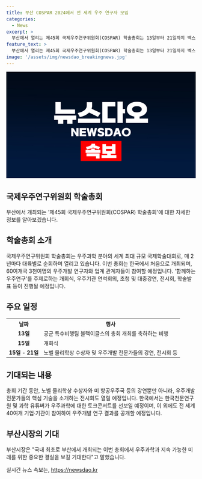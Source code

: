 ```yaml
---
title: 부산 COSPAR 2024에서 전 세계 우주 연구자 모임
categories:
  - News
excerpt: >
  부산에서 열리는 제45회 국제우주연구위원회(COSPAR) 학술총회는 13일부터 21일까지 벡스코에서 개최된다. 이번 총회에서는 60여개국 3천여명의 우주개발 연구자와 업계 관계자들이 참여하며, 다양한 행사와 프로그램이 마련되어 있다. 특히, 노벨 물리학상 수상자인 사무엘 팅 교수와 미 항공우주국 화성 토양회수 프로그램 책임자인 미낙시 와드화 박사 등이 대중강연을 진행하고, 다양한 우주개발 연구와 기술을 소개하는 전시회도 열린다. 개회식에는 박형준 부산시장, 우주항공청장, 국제우주연구위원회 위원장 등이 참여할 예정이다.
feature_text: >
  부산에서 열리는 제45회 국제우주연구위원회(COSPAR) 학술총회는 13일부터 21일까지 벡스코에서 개최된다. 이번 총회에서는 60여개국 3천여명의 우주개발 연구자와 업계 관계자들이 참여하며, 다양한 행사와 프로그램이 마련되어 있다. 특히, 노벨 물리학상 수상자인 사무엘 팅 교수와 미 항공우주국 화성 토양회수 프로그램 책임자인 미낙시 와드화 박사 등이 대중강연을 진행하고, 다양한 우주개발 연구와 기술을 소개하는 전시회도 열린다. 개회식에는 박형준 부산시장, 우주항공청장, 국제우주연구위원회 위원장 등이 참여할 예정이다.
image: '/assets/img/newsdao_breakingnews.jpg'
---
```


<p><img src="/assets/img/newsdao_breakingnews.jpg" alt="ontimetimes 속보" /></p>

<h2>국제우주연구위원회 학술총회</h2>

<p data-ke-size="size16">부산에서 개최되는 '제45회 국제우주연구위원회(COSPAR) 학술총회'에 대한 자세한 정보를 알아보겠습니다.</p>

<h2 data-ke-size="size26">학술총회 소개</h2>

<p data-ke-size="size16">국제우주연구위원회 학술총회는 우주과학 분야의 세계 최대 규모 국제학술대회로, 매 2년마다 대륙별로 순회하며 열리고 있습니다. 이번 총회는 한국에서 처음으로 개최되며, 60여개국 3천여명의 우주개발 연구자와 업계 관계자들이 참여할 예정입니다. '함께하는 우주연구'를 주제로하는 개회식, 우주기관 연석회의, 초청 및 대중강연, 전시회, 학술발표 등이 진행될 예정입니다.</p>

<h2 data-ke-size="size26">주요 일정</h2>

<table>
  <tr>
    <th>날짜</th>
    <th>행사</th>
  </tr>
  <tr>
    <td style="text-align: center; height: 17px;"><b>13일</b></td>
    <td>공군 특수비행팀 블랙이글스의 총회 개최를 축하하는 비행</td>
  </tr>
  <tr>
    <td style="text-align: center; height: 17px;"><b>15일</b></td>
    <td>개회식</td>
  </tr>
  <tr>
    <td style="text-align: center; height: 17px;"><b>15일 - 21일</b></td>
    <td>노벨 물리학상 수상자 및 우주개발 전문가들의 강연, 전시회 등</td>
  </tr>
</table>

<h2 data-ke-size="size26">기대되는 내용</h2>

<p data-ke-size="size16">총회 기간 동안, 노벨 물리학상 수상자와 미 항공우주국 등의 강연뿐만 아니라, 우주개발 전문가들의 핵심 기술을 소개하는 전시회도 열릴 예정입니다. 한국에서는 한국천문연구원 및 과학 유튜버가 우주과학에 대한 토크콘서트를 선보일 예정이며, 이 외에도 전 세계 40여개 기업·기관이 참여하여 우주개발 연구 결과를 공개할 예정입니다.</p>

<h2 data-ke-size="size26">부산시장의 기대</h2>

<p data-ke-size="size16">부산시장은 "국내 최초로 부산에서 개최되는 이번 총회에서 우주과학과 지속 가능한 미래를 위한 중요한 결실을 보길 기대한다"고 말했습니다.</p>
실시간 뉴스 속보는, <a href="https://newsdao.kr" rel="dofollow">https://newsdao.kr</a>


